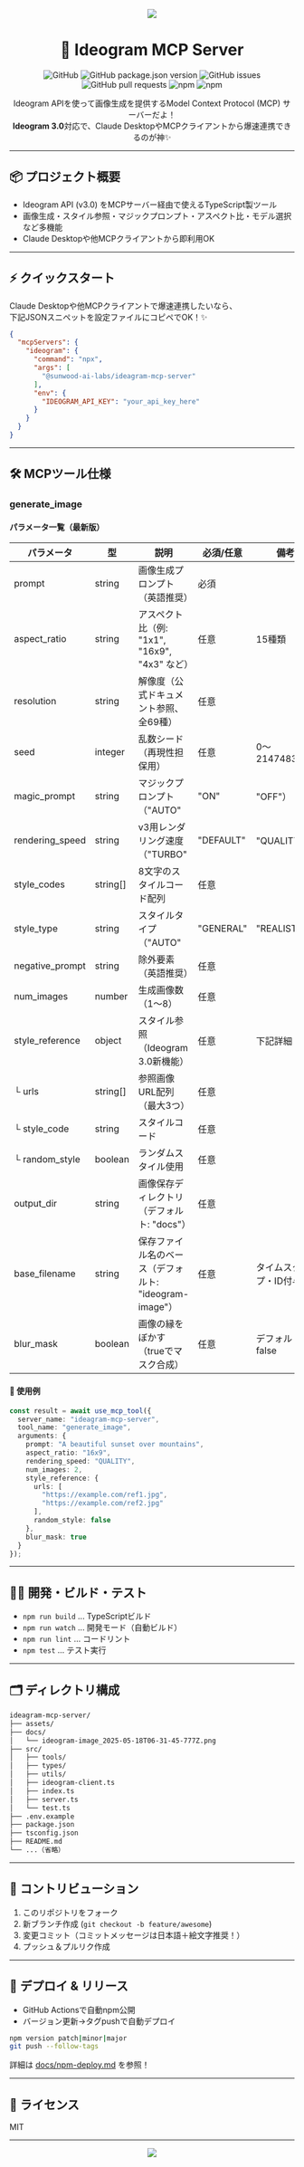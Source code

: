 <div align="center">

![](docs/ideogram-image_2025-05-18T06-31-45-777Z.png)

  <h1>🎨 Ideogram MCP Server</h1>

  <p>
    <img alt="GitHub" src="https://img.shields.io/github/license/sunwood-ai-labs/ideagram-mcp-server">
    <img alt="GitHub package.json version" src="https://img.shields.io/github/package-json/v/sunwood-ai-labs/ideagram-mcp-server">
    <img alt="GitHub issues" src="https://img.shields.io/github/issues/sunwood-ai-labs/ideagram-mcp-server">
    <img alt="GitHub pull requests" src="https://img.shields.io/github/issues-pr/sunwood-ai-labs/ideagram-mcp-server">
    <img alt="npm" src="https://img.shields.io/npm/v/@sunwood-ai-labs/ideagram-mcp-server">
    <img alt="npm" src="https://img.shields.io/npm/dt/@sunwood-ai-labs/ideagram-mcp-server">
  </p>

  <p>
    Ideogram APIを使って画像生成を提供するModel Context Protocol (MCP) サーバーだよ！<br>
    <b>Ideogram 3.0</b>対応で、Claude DesktopやMCPクライアントから爆速連携できるのが神✨
  </p>
</div>

---

## 📦 プロジェクト概要

- Ideogram API (v3.0) をMCPサーバー経由で使えるTypeScript製ツール
- 画像生成・スタイル参照・マジックプロンプト・アスペクト比・モデル選択など多機能
- Claude Desktopや他MCPクライアントから即利用OK

---


## ⚡️ クイックスタート

Claude Desktopや他MCPクライアントで爆速連携したいなら、  
下記JSONスニペットを設定ファイルにコピペでOK！✨

```json
{
  "mcpServers": {
    "ideogram": {
      "command": "npx",
      "args": [
        "@sunwood-ai-labs/ideagram-mcp-server"
      ],
      "env": {
        "IDEOGRAM_API_KEY": "your_api_key_here"
      }
    }
  }
}
```


---

## 🛠️ MCPツール仕様

### generate_image

#### パラメータ一覧（最新版）

| パラメータ         | 型         | 説明                                                                                 | 必須/任意 | 備考                      |
|--------------------|------------|--------------------------------------------------------------------------------------|-----------|---------------------------|
| prompt             | string     | 画像生成プロンプト（英語推奨）                                                        | 必須      |                           |
| aspect_ratio       | string     | アスペクト比（例: "1x1", "16x9", "4x3" など）                                        | 任意      | 15種類                    |
| resolution         | string     | 解像度（公式ドキュメント参照、全69種）                                               | 任意      |                           |
| seed               | integer    | 乱数シード（再現性担保用）                                                            | 任意      | 0～2147483647             |
| magic_prompt       | string     | マジックプロンプト（"AUTO"|"ON"|"OFF"）                                               | 任意      | デフォルト"AUTO"          |
| rendering_speed    | string     | v3用レンダリング速度（"TURBO"|"DEFAULT"|"QUALITY"）                                  | 任意      |                           |
| style_codes        | string[]   | 8文字のスタイルコード配列                                                             | 任意      |                           |
| style_type         | string     | スタイルタイプ（"AUTO"|"GENERAL"|"REALISTIC"|"DESIGN"）                              | 任意      |                           |
| negative_prompt    | string     | 除外要素（英語推奨）                                                                  | 任意      |                           |
| num_images         | number     | 生成画像数（1～8）                                                                    | 任意      |                           |
| style_reference    | object     | スタイル参照（Ideogram 3.0新機能）                                                   | 任意      | 下記詳細                   |
| └ urls             | string[]   | 参照画像URL配列（最大3つ）                                                            | 任意      |                           |
| └ style_code       | string     | スタイルコード                                                                        | 任意      |                           |
| └ random_style     | boolean    | ランダムスタイル使用                                                                  | 任意      |                           |
| output_dir         | string     | 画像保存ディレクトリ（デフォルト: "docs"）                                            | 任意      |                           |
| base_filename      | string     | 保存ファイル名のベース（デフォルト: "ideogram-image"）                                | 任意      | タイムスタンプ・ID付与     |
| blur_mask          | boolean    | 画像の縁をぼかす（trueでマスク合成）                                                  | 任意      | デフォルト: false          |

#### 📝 使用例

```typescript
const result = await use_mcp_tool({
  server_name: "ideagram-mcp-server",
  tool_name: "generate_image",
  arguments: {
    prompt: "A beautiful sunset over mountains",
    aspect_ratio: "16x9",
    rendering_speed: "QUALITY",
    num_images: 2,
    style_reference: {
      urls: [
        "https://example.com/ref1.jpg",
        "https://example.com/ref2.jpg"
      ],
      random_style: false
    },
    blur_mask: true
  }
});
```

---

## 🧑‍💻 開発・ビルド・テスト

- `npm run build` ... TypeScriptビルド
- `npm run watch` ... 開発モード（自動ビルド）
- `npm run lint` ... コードリント
- `npm test` ... テスト実行

---

## 🗂️ ディレクトリ構成

```bash
ideagram-mcp-server/
├── assets/
├── docs/
│   └── ideogram-image_2025-05-18T06-31-45-777Z.png
├── src/
│   ├── tools/
│   ├── types/
│   ├── utils/
│   ├── ideogram-client.ts
│   ├── index.ts
│   ├── server.ts
│   └── test.ts
├── .env.example
├── package.json
├── tsconfig.json
├── README.md
└── ...（省略）
```

---

## 📝 コントリビューション

1. このリポジトリをフォーク
2. 新ブランチ作成 (`git checkout -b feature/awesome`)
3. 変更コミット（コミットメッセージは日本語＋絵文字推奨！）
4. プッシュ＆プルリク作成

---

## 🚀 デプロイ & リリース

- GitHub Actionsで自動npm公開
- バージョン更新→タグpushで自動デプロイ

```bash
npm version patch|minor|major
git push --follow-tags
```

詳細は [docs/npm-deploy.md](docs/npm-deploy.md) を参照！

---

## 📄 ライセンス

MIT

---

<div align="center">

![](assets/header-animation.svg)

</div>
